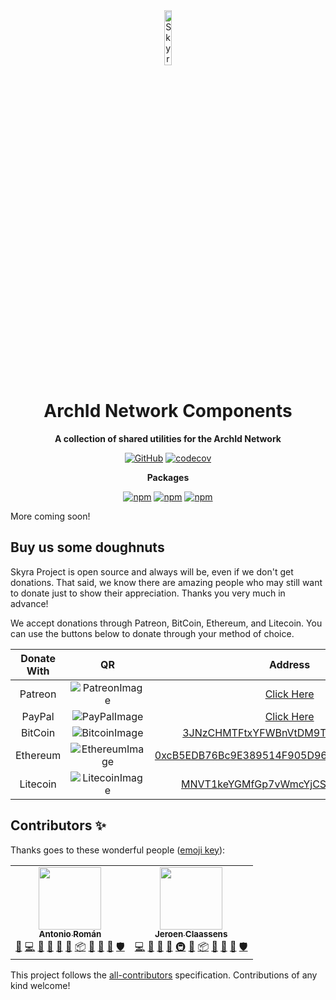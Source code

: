 <div align="center">

<img src="https://github.com/NM-EEA-Y.png" width="15%" alt="Skyra Logo">

# ArchId Network Components

**A collection of shared utilities for the ArchId Network**

[![GitHub](https://img.shields.io/github/license/skyra-project/archid-components)](https://github.com/skyra-project/archid-components/blob/main/LICENSE.md)
[![codecov](https://codecov.io/gh/skyra-project/archid-components/branch/main/graph/badge.svg?token=CJP65GQC8K)](https://codecov.io/gh/skyra-project/archid-components)

**Packages**

[![npm](https://img.shields.io/npm/v/@skyra/http-framework?color=crimson&logo=npm&style=flat-square&label=@skyra/http-framework)](https://www.npmjs.com/package/@skyra/http-framework)
[![npm](https://img.shields.io/npm/v/@skyra/shared-gateway-pieces?color=crimson&logo=npm&style=flat-square&label=@skyra/shared-gateway-pieces)](https://www.npmjs.com/package/@skyra/shared-gateway-pieces)
[![npm](https://img.shields.io/npm/v/@skyra/shared-http-pieces?color=crimson&logo=npm&style=flat-square&label=@skyra/shared-http-pieces)](https://www.npmjs.com/package/@skyra/shared-http-pieces)

</div>

More coming soon!

## Buy us some doughnuts

Skyra Project is open source and always will be, even if we don't get donations. That said, we know there are amazing people who
may still want to donate just to show their appreciation. Thanks you very much in advance!

We accept donations through Patreon, BitCoin, Ethereum, and Litecoin. You can use the buttons below to donate through your method of choice.

| Donate With |         QR         |                        Address                         |
| :---------: | :----------------: | :----------------------------------------------------: |
|   Patreon   | ![PatreonImage][]  |                 [Click Here][patreon]                  |
|   PayPal    |  ![PayPalImage][]  |                  [Click Here][paypal]                  |
|   BitCoin   | ![BitcoinImage][]  |     [3JNzCHMTFtxYFWBnVtDM9Tt34zFbKvdwco][bitcoin]      |
|  Ethereum   | ![EthereumImage][] | [0xcB5EDB76Bc9E389514F905D9680589004C00190c][ethereum] |
|  Litecoin   | ![LitecoinImage][] |     [MNVT1keYGMfGp7vWmcYjCS8ntU8LNvjnqM][litecoin]     |

## Contributors ✨

Thanks goes to these wonderful people ([emoji key](https://allcontributors.org/docs/en/emoji-key)):

<!-- ALL-CONTRIBUTORS-LIST:START - Do not remove or modify this section -->
<!-- prettier-ignore-start -->
<!-- markdownlint-disable -->
<table>
  <tr>
    <td align="center"><a href="https://github.com/kyranet"><img src="https://avatars0.githubusercontent.com/u/24852502?v=4?s=100" width="100px;" alt=""/><br /><sub><b>Antonio Román</b></sub></a><br /><a href="https://github.com/skyra-project/archid-components/issues?q=author%3Akyranet" title="Bug reports">🐛</a> <a href="https://github.com/skyra-project/archid-components/commits?author=kyranet" title="Code">💻</a> <a href="#design-kyranet" title="Design">🎨</a> <a href="https://github.com/skyra-project/archid-components/commits?author=kyranet" title="Documentation">📖</a> <a href="#ideas-kyranet" title="Ideas, Planning, & Feedback">🤔</a> <a href="#maintenance-kyranet" title="Maintenance">🚧</a> <a href="#platform-kyranet" title="Packaging/porting to new platform">📦</a> <a href="#projectManagement-kyranet" title="Project Management">📆</a> <a href="#question-kyranet" title="Answering Questions">💬</a> <a href="https://github.com/skyra-project/archid-components/pulls?q=is%3Apr+reviewed-by%3Akyranet" title="Reviewed Pull Requests">👀</a> <a href="#security-kyranet" title="Security">🛡️</a></td>
    <td align="center"><a href="https://favware.tech/"><img src="https://avatars3.githubusercontent.com/u/4019718?v=4?s=100" width="100px;" alt=""/><br /><sub><b>Jeroen Claassens</b></sub></a><br /><a href="https://github.com/skyra-project/archid-components/commits?author=favna" title="Code">💻</a> <a href="#design-favna" title="Design">🎨</a> <a href="https://github.com/skyra-project/archid-components/commits?author=favna" title="Documentation">📖</a> <a href="#ideas-favna" title="Ideas, Planning, & Feedback">🤔</a> <a href="#infra-favna" title="Infrastructure (Hosting, Build-Tools, etc)">🚇</a> <a href="#maintenance-favna" title="Maintenance">🚧</a> <a href="#platform-favna" title="Packaging/porting to new platform">📦</a> <a href="#projectManagement-favna" title="Project Management">📆</a> <a href="#question-favna" title="Answering Questions">💬</a> <a href="https://github.com/skyra-project/archid-components/pulls?q=is%3Apr+reviewed-by%3Afavna" title="Reviewed Pull Requests">👀</a> <a href="#security-favna" title="Security">🛡️</a></td>
  </tr>
</table>

<!-- markdownlint-restore -->
<!-- prettier-ignore-end -->

<!-- ALL-CONTRIBUTORS-LIST:END -->

This project follows the [all-contributors](https://github.com/all-contributors/all-contributors) specification. Contributions of any kind welcome!

<!----------------- LINKS --------------->

[bitcoin]: bitcoin:3JNzCHMTFtxYFWBnVtDM9Tt34zFbKvdwco?amount=0.01&label=Skyra%20Discord%20Bot
[bitcoinimage]: https://cdn.skyra.pw/gh-assets/bitcoin.png
[ethereum]: ethereum:0xcB5EDB76Bc9E389514F905D9680589004C00190c?amount=0.01&label=Skyra%20Discord%20Bot
[ethereumimage]: https://cdn.skyra.pw/gh-assets/ethereum.png
[litecoin]: litecoin:MNVT1keYGMfGp7vWmcYjCS8ntU8LNvjnqM?amount=0.01&label=Skyra%20Discord%20Bot
[litecoinimage]: https://cdn.skyra.pw/gh-assets/litecoin.png
[patreon]: https://donate.skyra.pw/patreon
[patreonimage]: https://cdn.skyra.pw/gh-assets/patreon.png
[paypal]: https://donate.skyra.pw/paypal
[paypalimage]: https://cdn.skyra.pw/gh-assets/paypal.png
